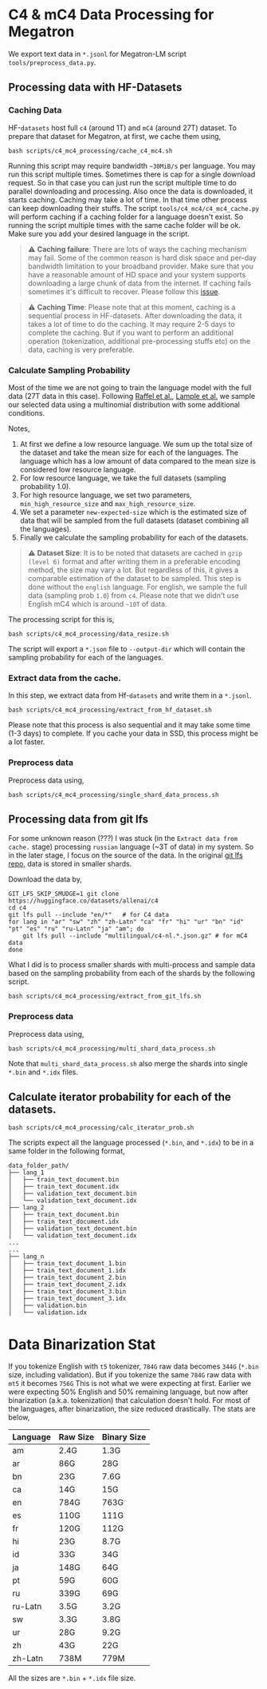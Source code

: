 # C4 & mC4 Data Processing for Megatron

We export text data in `*.jsonl` for Megatron-LM script `tools/preprocess_data.py`.

## Processing data with HF-Datasets

### Caching Data
HF-`datasets` host full `c4` (around 1T) and `mC4` (around 27T) dataset. To prepare that dataset for Megatron, at first, we cache them using, 

```
bash scripts/c4_mc4_processing/cache_c4_mc4.sh
```
Running this script may require bandwidth `~30MiB/s` per language. You may run this script multiple times. Sometimes there is cap for a single download request. So in that case you can just run the script multiple time to do parallel downloading and processing. Also once the data is downloaded, it starts caching. Caching may take a lot of time. In that time other process can keep downloading their stuffs. The script `tools/c4_mc4/c4_mc4_cache.py` will perform caching if a caching folder for a language doesn't exist. So running the script multiple times with the same cache folder will be ok. Make sure you add your desired language in the script.


> :warning: **Caching failure**: There are lots of ways the caching mechanism may fail. Some of the common reason is hard disk space and per-day bandwidth limitation to your broadband provider. Make sure that you have a reasonable amount of HD space and your system supports downloading a large chunk of data from the internet. If caching fails sometimes it's difficult to recover. Please follow this [issue](https://github.com/huggingface/datasets/issues/1706).

> :warning: **Caching Time**: Please note that at this moment, caching is a sequential process in HF-datasets. After downloading the data, it takes a lot of time to do the caching. It may require 2-5 days to complete the caching. But if you want to perform an additional operation (tokenization, additional pre-processing stuffs etc) on the data, caching is very preferable.

### Calculate Sampling Probability

Most of the time we are not going to train the language model with the full data (27T data in this case). Following [Raffel et al.](https://arxiv.org/abs/1910.10683), [Lample et al.](https://arxiv.org/abs/1901.07291) we sample our selected data using a multinomial distribution with some additional conditions.

Notes, 

1. At first we define a low resource language. We sum up the total size of the dataset and take the mean size for each of the languages. The language which has a low amount of data compared to the mean size is considered low resource language.
2. For low resource language, we take the full datasets (sampling probability 1.0).
3. For high resource language, we set two parameters, `min_high_resource_size` and `max_high_resource_size`. 
4. We set a parameter `new-expected-size` which is the estimated size of data that will be sampled from the full datasets (dataset combining all the languages).
5. Finally we calculate the sampling probability for each of the datasets.

> :warning: **Dataset Size**: It is to be noted that datasets are cached in `gzip (level 6)` format and after writing them in a preferable encoding method, the size may vary a lot. But regardless of this, it gives a comparable estimation of the dataset to be sampled. This step is done without the `english` language. For english, we sample the full data (sampling prob `1.0`) from `c4`. Please note that we didn't use English mC4 which is around `~10T` of data.

The processing script for this is, 

```
bash scripts/c4_mc4_processing/data_resize.sh
```
The script will export a `*.json` file to `--output-dir` which will contain the sampling probability for each of the languages.

### Extract data from the cache.

In this step, we extract data from Hf-`datasets` and write them in a `*.jsonl`. 

```
bash scripts/c4_mc4_processing/extract_from_hf_dataset.sh
```
Please note that this process is also sequential and it may take some time (1-3 days) to complete. If you cache your data in SSD, this process might be a lot faster.

### Preprocess data

Preprocess data using,
```
bash scripts/c4_mc4_processing/single_shard_data_process.sh
```

## Processing data from git lfs

For some unknown reason (???) I was stuck (in the `Extract data from cache.` stage) processing `russian` language (~3T of data) in my system. So in the later stage, I focus on the source of the data. In the original [git lfs repo](https://huggingface.co/datasets/allenai/c4), data is stored in smaller shards.  

Download the data by, 

```
GIT_LFS_SKIP_SMUDGE=1 git clone https://huggingface.co/datasets/allenai/c4
cd c4
git lfs pull --include "en/*"   # for C4 data
for lang in "ar" "sw" "zh" "zh-Latn" "ca" "fr" "hi" "ur" "bn" "id" "pt" "es" "ru" "ru-Latn" "ja" "am"; do
    git lfs pull --include "multilingual/c4-nl.*.json.gz" # for mC4 data
done
``` 

What I did is to process smaller shards with multi-process and sample data based on the sampling probability from each of the shards by the following script. 

```
bash scripts/c4_mc4_processing/extract_from_git_lfs.sh
```

### Preprocess data

Preprocess data using,
```
bash scripts/c4_mc4_processing/multi_shard_data_process.sh
```

Note that `multi_shard_data_process.sh` also merge the shards into single `*.bin` and `*.idx` files.

## Calculate iterator probability for each of the datasets.

```
bash scripts/c4_mc4_processing/calc_iterator_prob.sh
```

The scripts expect all the language processed (`*.bin`, and `*.idx`) to be in a same folder in the following format, 

```
data_folder_path/
├── lang_1 
│   ├── train_text_document.bin
│   ├── train_text_document.idx
│   ├── validation_text_document.bin
│   └── validation_text_document.idx
├── lang_2
│   ├── train_text_document.bin
│   ├── train_text_document.idx
│   ├── validation_text_document.bin
│   └── validation_text_document.idx
...
...
├── lang_n
│   ├── train_text_document_1.bin
│   ├── train_text_document_1.idx
│   ├── train_text_document_2.bin
│   ├── train_text_document_2.idx
│   ├── train_text_document_3.bin
│   ├── train_text_document_3.idx
│   ├── validation.bin
│   └── validation.idx
```


# Data Binarization Stat 

If you tokenize English with `t5` tokenizer, `784G` raw data becomes `344G` (`*.bin` size, including validation). But if you tokenize the same `784G` raw data with `mt5` it becomes `756G` This is not what we were expecting at first. Earlier we were expecting 50\% English and 50\% remaining language, but now after binarization (a.k.a. tokenization) that calculation doesn't hold. For most of the languages, after binarization, the size reduced drastically. The stats are below, 

|Language|Raw Size|Binary Size|
|--|--|--|
|am|2.4G|1.3G|
|ar|86G| 28G |
|bn|23G|7.6G|
|ca|14G|15G|
|en|784G|763G|
|es|110G|111G|
|fr|120G|112G|
|hi|23G|8.7G|
|id|33G|34G|
|ja|148G|64G|
|pt|59G|60G|
|ru|339G|69G|
|ru-Latn|3.5G|3.2G|
|sw|3.3G|3.8G|
|ur|28G|9.2G|
|zh|43G|22G|
|zh-Latn|738M|779M|

All the sizes are `*.bin` + `*.idx` file size.